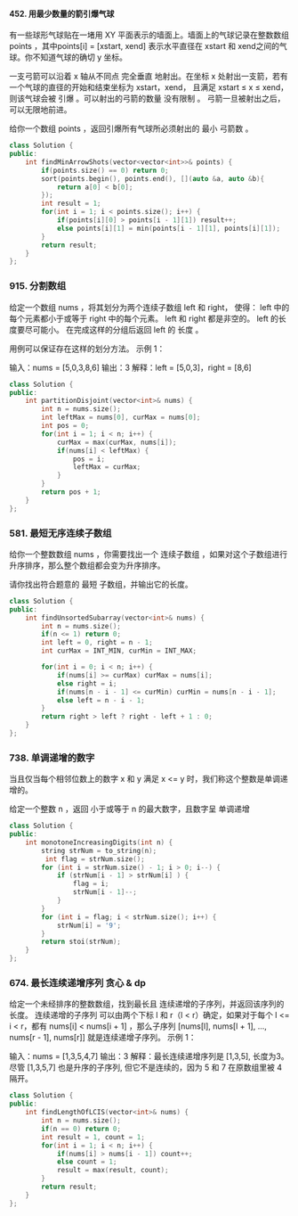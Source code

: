 #### 452. 用最少数量的箭引爆气球
有一些球形气球贴在一堵用 XY 平面表示的墙面上。墙面上的气球记录在整数数组 points ，其中points[i] = [xstart, xend] 表示水平直径在 xstart 和 xend之间的气球。你不知道气球的确切 y 坐标。

一支弓箭可以沿着 x 轴从不同点 完全垂直 地射出。在坐标 x 处射出一支箭，若有一个气球的直径的开始和结束坐标为 xstart，xend， 且满足  xstart ≤ x ≤ xend，则该气球会被 引爆 。可以射出的弓箭的数量 没有限制 。 弓箭一旦被射出之后，可以无限地前进。

给你一个数组 points ，返回引爆所有气球所必须射出的 最小 弓箭数 。

```c++
class Solution {
public:
    int findMinArrowShots(vector<vector<int>>& points) {
        if(points.size() == 0) return 0;
        sort(points.begin(), points.end(), [](auto &a, auto &b){
            return a[0] < b[0];
        });
        int result = 1;
        for(int i = 1; i < points.size(); i++) {
            if(points[i][0] > points[i - 1][1]) result++;
            else points[i][1] = min(points[i - 1][1], points[i][1]);
        }
        return result;
    }
};
```
### 915. 分割数组
给定一个数组 nums ，将其划分为两个连续子数组 left 和 right， 使得：
left 中的每个元素都小于或等于 right 中的每个元素。
left 和 right 都是非空的。
left 的长度要尽可能小。
在完成这样的分组后返回 left 的 长度 。

用例可以保证存在这样的划分方法。
示例 1：

输入：nums = [5,0,3,8,6]
输出：3
解释：left = [5,0,3]，right = [8,6]
```c++
class Solution {
public:
    int partitionDisjoint(vector<int>& nums) {
        int n = nums.size();
        int leftMax = nums[0], curMax = nums[0];
        int pos = 0;
        for(int i = 1; i < n; i++) {
            curMax = max(curMax, nums[i]);
            if(nums[i] < leftMax) {
                pos = i;
                leftMax = curMax;
            }
        }
        return pos + 1;
    }
};
```
### 581. 最短无序连续子数组
给你一个整数数组 nums ，你需要找出一个 连续子数组 ，如果对这个子数组进行升序排序，那么整个数组都会变为升序排序。

请你找出符合题意的 最短 子数组，并输出它的长度。
```c++
class Solution {
public:
    int findUnsortedSubarray(vector<int>& nums) {
        int n = nums.size();
        if(n <= 1) return 0;
        int left = 0, right = n - 1;
        int curMax = INT_MIN, curMin = INT_MAX;

        for(int i = 0; i < n; i++) {
            if(nums[i] >= curMax) curMax = nums[i];
            else right = i;
            if(nums[n - i - 1] <= curMin) curMin = nums[n - i - 1];
            else left = n - i - 1;
        }
        return right > left ? right - left + 1 : 0;
    }
};
```
### 738. 单调递增的数字
当且仅当每个相邻位数上的数字 x 和 y 满足 x <= y 时，我们称这个整数是单调递增的。

给定一个整数 n ，返回 小于或等于 n 的最大数字，且数字呈 单调递增
```c++
class Solution {
public:
    int monotoneIncreasingDigits(int n) {
        string strNum = to_string(n);
         int flag = strNum.size();
        for (int i = strNum.size() - 1; i > 0; i--) {
            if (strNum[i - 1] > strNum[i] ) {
                flag = i;
                strNum[i - 1]--;
            }
        }
        for (int i = flag; i < strNum.size(); i++) {
            strNum[i] = '9';
        }
        return stoi(strNum);
    }
};
```

### 674. 最长连续递增序列 贪心 & dp
给定一个未经排序的整数数组，找到最长且 连续递增的子序列，并返回该序列的长度。
连续递增的子序列 可以由两个下标 l 和 r（l < r）确定，如果对于每个 l <= i < r，都有 nums[i] < nums[i + 1] ，那么子序列 [nums[l], nums[l + 1], ..., nums[r - 1], nums[r]] 就是连续递增子序列。
示例 1：

输入：nums = [1,3,5,4,7]
输出：3
解释：最长连续递增序列是 [1,3,5], 长度为3。
尽管 [1,3,5,7] 也是升序的子序列, 但它不是连续的，因为 5 和 7 在原数组里被 4 隔开。

```c++
class Solution {
public:
    int findLengthOfLCIS(vector<int>& nums) {
        int n = nums.size();
        if(n == 0) return 0;
        int result = 1, count = 1;
        for(int i = 1; i < n; i++) {
            if(nums[i] > nums[i - 1]) count++;
            else count = 1;
            result = max(result, count);
        }
        return result;
    }
};
```

### 
